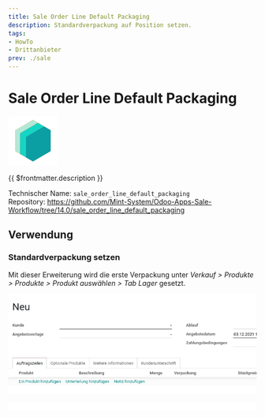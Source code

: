 ```yaml
---
title: Sale Order Line Default Packaging
description: Standardverpackung auf Position setzen.  
tags:
- HowTo
- Drittanbieter
prev: ./sale
---
```

# Sale Order Line Default Packaging
![icon_oms_box](attachments/icons_odoo_mint_system.png)

{{ $frontmatter.description }}

Technischer Name: `sale_order_line_default_packaging`\
Repository: <https://github.com/Mint-System/Odoo-Apps-Sale-Workflow/tree/14.0/sale_order_line_default_packaging>

## Verwendung

### Standardverpackung setzen

Mit dieser Erweiterung wird die erste Verpackung unter *Verkauf > Produkte > Produkte > Produkt auswählen > Tab	Lager* gesetzt.

![Sale Order Line Default Packaging](attachments/Sale%20Order%20Line%20Default%20Packaging.gif)